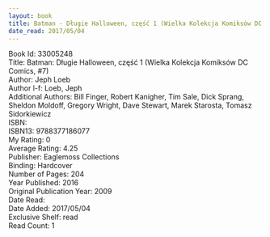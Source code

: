 ```yaml
---
layout: book
title: Batman - Długie Halloween, część 1 (Wielka Kolekcja Komiksów DC Comics,  no. 7)
date_read: 2017/05/04
---
```


Book Id: 33005248<br />
Title: Batman: Długie Halloween, część 1 (Wielka Kolekcja Komiksów DC Comics, #7)<br />
Author: Jeph Loeb<br />
Author l-f: Loeb, Jeph<br />
Additional Authors: Bill Finger, Robert Kanigher, Tim Sale, Dick Sprang, Sheldon Moldoff, Gregory Wright, Dave    Stewart, Marek Starosta, Tomasz Sidorkiewicz<br />
ISBN: <br />
ISBN13: 9788377186077<br />
My Rating: 0<br />
Average Rating: 4.25<br />
Publisher: Eaglemoss Collections<br />
Binding: Hardcover<br />
Number of Pages: 204<br />
Year Published: 2016<br />
Original Publication Year: 2009<br />
Date Read: <br />
Date Added: 2017/05/04<br />
Exclusive Shelf: read<br />
Read Count: 1<br />

